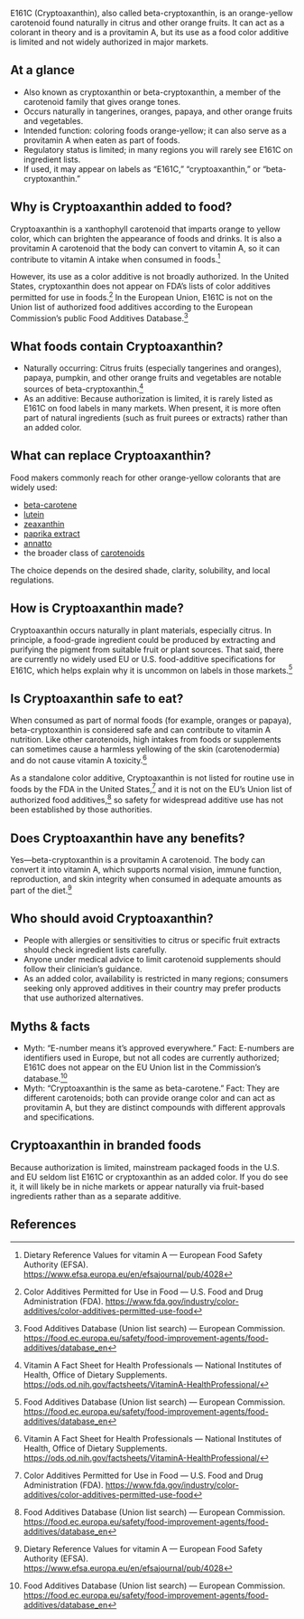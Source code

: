 E161C (Cryptoaxanthin), also called beta-cryptoxanthin, is an orange-yellow carotenoid found naturally in citrus and other orange fruits. It can act as a colorant in theory and is a provitamin A, but its use as a food color additive is limited and not widely authorized in major markets.
<!--more-->

## At a glance
- Also known as cryptoxanthin or beta-cryptoxanthin, a member of the carotenoid family that gives orange tones.
- Occurs naturally in tangerines, oranges, papaya, and other orange fruits and vegetables.
- Intended function: coloring foods orange-yellow; it can also serve as a provitamin A when eaten as part of foods.
- Regulatory status is limited; in many regions you will rarely see E161C on ingredient lists.
- If used, it may appear on labels as “E161C,” “cryptoaxanthin,” or “beta-cryptoxanthin.”

## Why is Cryptoaxanthin added to food?
Cryptoaxanthin is a xanthophyll carotenoid that imparts orange to yellow color, which can brighten the appearance of foods and drinks. It is also a provitamin A carotenoid that the body can convert to vitamin A, so it can contribute to vitamin A intake when consumed in foods.[^1]

However, its use as a color additive is not broadly authorized. In the United States, cryptoxanthin does not appear on FDA’s lists of color additives permitted for use in foods.[^2] In the European Union, E161C is not on the Union list of authorized food additives according to the European Commission’s public Food Additives Database.[^3]

## What foods contain Cryptoaxanthin?
- Naturally occurring: Citrus fruits (especially tangerines and oranges), papaya, pumpkin, and other orange fruits and vegetables are notable sources of beta-cryptoxanthin.[^4]
- As an additive: Because authorization is limited, it is rarely listed as E161C on food labels in many markets. When present, it is more often part of natural ingredients (such as fruit purees or extracts) rather than an added color.

## What can replace Cryptoaxanthin?
Food makers commonly reach for other orange-yellow colorants that are widely used:
- [beta-carotene](/e160ai-beta-carotene)
- [lutein](/e161b-lutein)
- [zeaxanthin](/e161h-zeaxanthin)
- [paprika extract](/e160c-paprika-extract)
- [annatto](/e160b-annatto)
- the broader class of [carotenoids](/e160-carotenoids)

The choice depends on the desired shade, clarity, solubility, and local regulations.

## How is Cryptoaxanthin made?
Cryptoaxanthin occurs naturally in plant materials, especially citrus. In principle, a food-grade ingredient could be produced by extracting and purifying the pigment from suitable fruit or plant sources. That said, there are currently no widely used EU or U.S. food-additive specifications for E161C, which helps explain why it is uncommon on labels in those markets.[^3]

## Is Cryptoaxanthin safe to eat?
When consumed as part of normal foods (for example, oranges or papaya), beta-cryptoxanthin is considered safe and can contribute to vitamin A nutrition. Like other carotenoids, high intakes from foods or supplements can sometimes cause a harmless yellowing of the skin (carotenodermia) and do not cause vitamin A toxicity.[^4]

As a standalone color additive, Cryptoaxanthin is not listed for routine use in foods by the FDA in the United States,[^2] and it is not on the EU’s Union list of authorized food additives,[^3] so safety for widespread additive use has not been established by those authorities.

## Does Cryptoaxanthin have any benefits?
Yes—beta-cryptoxanthin is a provitamin A carotenoid. The body can convert it into vitamin A, which supports normal vision, immune function, reproduction, and skin integrity when consumed in adequate amounts as part of the diet.[^1]

## Who should avoid Cryptoaxanthin?
- People with allergies or sensitivities to citrus or specific fruit extracts should check ingredient lists carefully.
- Anyone under medical advice to limit carotenoid supplements should follow their clinician’s guidance.
- As an added color, availability is restricted in many regions; consumers seeking only approved additives in their country may prefer products that use authorized alternatives.

## Myths & facts
- Myth: “E-number means it’s approved everywhere.” Fact: E-numbers are identifiers used in Europe, but not all codes are currently authorized; E161C does not appear on the EU Union list in the Commission’s database.[^3]
- Myth: “Cryptoaxanthin is the same as beta-carotene.” Fact: They are different carotenoids; both can provide orange color and can act as provitamin A, but they are distinct compounds with different approvals and specifications.

## Cryptoaxanthin in branded foods
Because authorization is limited, mainstream packaged foods in the U.S. and EU seldom list E161C or cryptoxanthin as an added color. If you do see it, it will likely be in niche markets or appear naturally via fruit-based ingredients rather than as a separate additive.

## References
[^1]: Dietary Reference Values for vitamin A — European Food Safety Authority (EFSA). https://www.efsa.europa.eu/en/efsajournal/pub/4028
[^2]: Color Additives Permitted for Use in Food — U.S. Food and Drug Administration (FDA). https://www.fda.gov/industry/color-additives/color-additives-permitted-use-food
[^3]: Food Additives Database (Union list search) — European Commission. https://food.ec.europa.eu/safety/food-improvement-agents/food-additives/database_en
[^4]: Vitamin A Fact Sheet for Health Professionals — National Institutes of Health, Office of Dietary Supplements. https://ods.od.nih.gov/factsheets/VitaminA-HealthProfessional/
